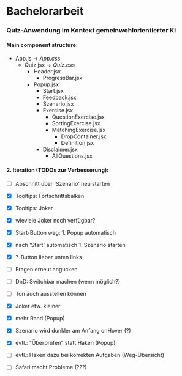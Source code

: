 # Bachelorarbeit

### Quiz-Anwendung im Kontext gemeinwohlorientierter KI

#### Main component structure:

* App.js -> *App.css*
    * Quiz.jsx -> *Quiz.css*
        * Header.jsx
            * ProgressBar.jsx
        * Popup.jsx
            * Start.jsx
            * Feedback.jsx
            * Szenario.jsx
            * Exercise.jsx
                * QuestionExercise.jsx
                * SortingExercise.jsx
                * MatchingExercise.jsx
                    * DropContainer.jsx
                    * Definition.jsx
            * Disclaimer.jsx
                * AllQuestions.jsx


#### 2. Iteration (TODOs zur Verbesserung):

* [ ] Abschnitt über 'Szenario' neu starten
* [x] Tooltips: Fortschrittsbalken
* [x] Tooltips: Joker
* [x] wieviele Joker noch verfügbar?
* [x] Start-Button weg: 1. Popup automatisch
* [x] nach 'Start' automatisch 1. Szenario starten
* [x] ?-Button lieber unten links
* [ ] Fragen erneut angucken
* [ ] DnD: Switchbar machen (wenn möglich?)
* [ ] Ton auch ausstellen können
* [x] Joker etw. kleiner
* [x] mehr Rand (Popup)
* [x] Szenario wird dunkler am Anfang onHover (?)
  
* [x] evtl.: "Überprüfen" statt Haken (Popup)
* [ ] evtl.: Haken dazu bei korrekten Aufgaben (Weg-Übersicht)

* [ ] Safari macht Probleme (???)